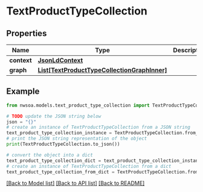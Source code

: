 # TextProductTypeCollection


## Properties

Name | Type | Description | Notes
------------ | ------------- | ------------- | -------------
**context** | [**JsonLdContext**](JsonLdContext.md) |  | [optional] 
**graph** | [**List[TextProductTypeCollectionGraphInner]**](TextProductTypeCollectionGraphInner.md) |  | [optional] 

## Example

```python
from nwsoa.models.text_product_type_collection import TextProductTypeCollection

# TODO update the JSON string below
json = "{}"
# create an instance of TextProductTypeCollection from a JSON string
text_product_type_collection_instance = TextProductTypeCollection.from_json(json)
# print the JSON string representation of the object
print(TextProductTypeCollection.to_json())

# convert the object into a dict
text_product_type_collection_dict = text_product_type_collection_instance.to_dict()
# create an instance of TextProductTypeCollection from a dict
text_product_type_collection_from_dict = TextProductTypeCollection.from_dict(text_product_type_collection_dict)
```
[[Back to Model list]](../README.md#documentation-for-models) [[Back to API list]](../README.md#documentation-for-api-endpoints) [[Back to README]](../README.md)


